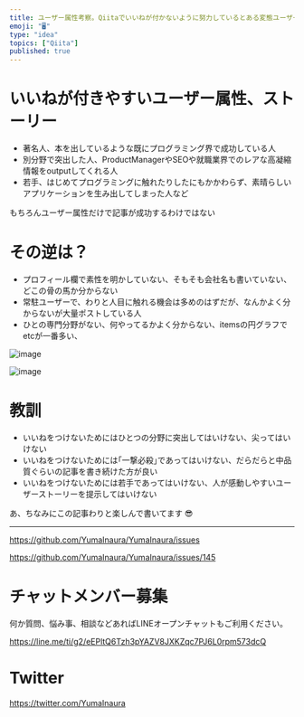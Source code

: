 ```yaml
---
title: ユーザー属性考察。Qiitaでいいねが付かないように努力しているとある変態ユーザーのTIPS 。
emoji: "🖥"
type: "idea"
topics: ["Qiita"]
published: true
---
```


# いいねが付きやすいユーザー属性、ストーリー

- 著名人、本を出しているような既にプログラミング界で成功している人
- 別分野で突出した人、ProductManagerやSEOや就職業界でのレアな高凝縮情報をoutputしてくれる人
- 若手、はじめてプログラミングに触れたりしたにもかかわらず、素晴らしいアプリケーションを生み出してしまった人など

もちろんユーザー属性だけで記事が成功するわけではない

# その逆は？

- プロフィール欄で素性を明かしていない、そもそも会社名も書いていない、どこの骨の馬か分からない
- 常駐ユーザーで、わりと人目に触れる機会は多めのはずだが、なんかよく分からないが大量ポストしている人
- ひとの専門分野がない、何やってるかよく分からない、itemsの円グラフでetcが一番多い、

![image](https://user-images.githubusercontent.com/13635059/50573153-a65f3100-0e11-11e9-9c39-01e88e16e927.png)

![image](https://user-images.githubusercontent.com/13635059/50573158-bd9e1e80-0e11-11e9-94f6-e0253dc3fefc.png)

# 教訓

- いいねをつけないためにはひとつの分野に突出してはいけない、尖ってはいけない
- いいねをつけないためには｢一撃必殺｣であってはいけない、だらだらと中品質ぐらいの記事を書き続けた方が良い
- いいねをつけないためには若手であってはいけない、人が感動しやすいユーザーストーリーを提示してはいけない

あ、ちなみにこの記事わりと楽しんで書いてます 😎

---

https://github.com/YumaInaura/YumaInaura/issues

https://github.com/YumaInaura/YumaInaura/issues/145








<!-- Update From Qiita API -->

# チャットメンバー募集


何か質問、悩み事、相談などあればLINEオープンチャットもご利用ください。

https://line.me/ti/g2/eEPltQ6Tzh3pYAZV8JXKZqc7PJ6L0rpm573dcQ





# Twitter


https://twitter.com/YumaInaura


<!-- Update From Qiita API -->



